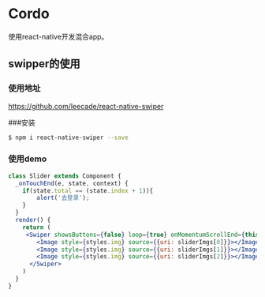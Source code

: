 # Cordo
使用react-native开发混合app。

## swipper的使用

### 使用地址
https://github.com/leecade/react-native-swiper

###安装
```bash
$ npm i react-native-swiper --save
```
### 使用demo
```jsx
class Slider extends Component {
  _onTouchEnd(e, state, context) {
    if(state.total == (state.index + 1)){
        alert('去登录');
    }
  }
  render() {
    return (
     <Swiper showsButtons={false} loop={true} onMomentumScrollEnd={this._onTouchEnd}>
        <Image style={styles.img} source={{uri: sliderImgs[0]}}></Image>
        <Image style={styles.img} source={{uri: sliderImgs[1]}}></Image>
        <Image style={styles.img} source={{uri: sliderImgs[2]}}></Image>
      </Swiper>
    )
  }
}
```
